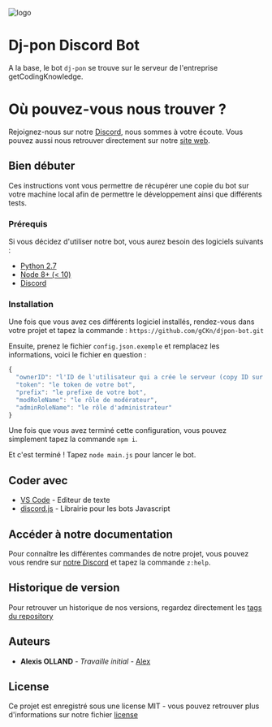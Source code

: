 ![logo](https://getcodingknowledge.com/wp-content/uploads/2018/08/petitLogo.png)

# Dj-pon Discord Bot

A la base, le bot `dj-pon` se trouve sur le serveur de l'entreprise getCodingKnowledge.

# Où pouvez-vous nous trouver ?

Rejoignez-nous sur notre [Discord](https://discord.gg/FADJwNS), nous sommes à votre écoute. Vous pouvez aussi nous retrouver directement sur notre [site web](https://getcodingknowledge.com).

## Bien débuter

Ces instructions vont vous permettre de récupérer une copie du bot sur votre machine local afin de permettre le développement ainsi que différents tests.

### Prérequis

Si vous décidez d'utiliser notre bot, vous aurez besoin des logiciels suivants :

- [Python 2.7](https://www.python.org/downloads/release/python-2715/)
- [Node 8+ (< 10)](https://nodejs.org/fr/download/releases/)
- [Discord](https://discordapp.com)

### Installation

Une fois que vous avez ces différents logiciel installés, rendez-vous dans votre projet et tapez la commande : `https://github.com/gCKn/djpon-bot.git`

Ensuite, prenez le fichier `config.json.exemple` et remplacez les informations, voici le fichier en question :

```js
{
  "ownerID": "l'ID de l'utilisateur qui a crée le serveur (copy ID sur son pseudo)",
  "token": "le token de votre bot",
  "prefix": "le prefixe de votre bot",
  "modRoleName": "le rôle de modérateur",
  "adminRoleName": "le rôle d'administrateur"
}
```

Une fois que vous avez terminé cette configuration, vous pouvez simplement tapez la commande `npm i`.

Et c'est terminé ! Tapez `node main.js` pour lancer le bot.

## Coder avec

- [VS Code](https://code.visualstudio.com/download) - Editeur de texte
- [discord.js](http://www.sitedumodeleun.com) - Librairie pour les bots Javascript

## Accéder à notre documentation

Pour connaître les différentes commandes de notre projet, vous pouvez vous rendre sur [notre Discord](https://discord.gg/FADJwNS) et tapez la commande `z:help`.

## Historique de version

Pour retrouver un historique de nos versions, regardez directement les [tags du repository](https://github.com/gCKn/djpon-bot/tags)

## Auteurs

- **Alexis OLLAND** - _Travaille initial_ - [Alex](https://github.com/gCKn)

## License

Ce projet est enregistré sous une license MIT - vous pouvez retrouver plus d'informations sur notre fichier [license](https://github.com/gCKn/djpon-bot/blob/master/LICENSE.md)
